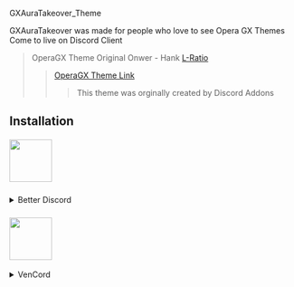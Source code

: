 GXAuraTakeover_Theme



GXAuraTakeover was made for people who love to see Opera GX Themes Come to live on Discord Client



>OperaGX Theme Original Onwer - Hank [L-Ratio](https://github.com/L-Ratio)
>>[OperaGX Theme Link](https://github.com/L-Ratio/OperaGXTheme)
>>>This theme was orginally created by Discord Addons



## Installation

<div style=”text-align:center;” align="center">
<h5 align="left">

   <img src="https://cdn.discordapp.com/icons/86004744966914048/babd1af3fa6011a50e418a80f4970ceb.webp?size=96" width="75" height="75"/>

</h5>
</div>
<details>
  <summary>Better Discord</summary>

   ### Installing
1. Download the [theme](https://raw.githubusercontent.com/X1kera/GXAuraTakeover_Theme/main/release/Aura%20Takeover.theme.css)
   - Extract the `theme.css` Localicated in [%appdata%\BetterDiscord\themes]
     -  Enable it in settings
### Customization
2. Open Settings
   - Search for `OperaGX`
     - Open the file
         - Edit the given values to change how the theme looks
</details>

<div style=”text-align:center;” align="center">
<h3 align="left">

<img src="https://avatars.githubusercontent.com/u/113042587?s=200&v=4" width="75" height="75"/>

</h3>
</div>
<details>
  <summary>VenCord</summary>

   ### Installing
1. Copy This Link { https://raw.githubusercontent.com/X1kera/GXAuraTakeover_Theme/main/release/Aura%20Takeover.theme.css }
 - Paste it in themes
  ### Customization
1. Copy This Link { https://raw.githubusercontent.com/X1kera/GXAuraTakeover_Theme/main/release/Aura%20Takeover.theme.css?token=GHSAT0AAAAAACCY7ATVVISJ6SY7FPGTPIWSZDFM2JQ }
   - Open Vencord settings
     - Click `Open QuickCSS File`
       - Paste everything in the window
         - Customize everything you'd like to
  
</details>

